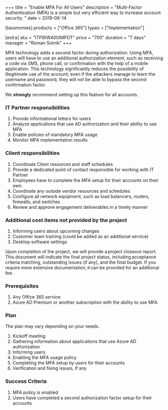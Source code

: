 +++
title = "Enable MFA For All Users"
description = "Multi-Factor Authentication (MFA) is a simple but very efficient way to increase account security. "
date = 2019-08-14

[taxonomies]
products = ["Office 365"]
types = ["Implementation"]

[extra]
sku = "ITPWW400IMPOT"
price = "700"
duration = "7 days"
manager = "Roman Sotnik"
+++


MFA technology adds a second factor during authorization. Using
MFA, users will have to use an additional authorization element, such 
as receiving a code via SMS, phone call, or confirmation with the help 
of a mobile application. This technology significantly reduces the possibility of
illegitimate use of the account; even if the attackers manage to learn
the username and password, they will not be able to bypass the
second confirmation factor.

We **strongly** recommend setting up this feature for all accounts.

### IT Partner responsibilities

1.  Provide informational letters for users
2.  Analyze applications that use AD authorization and their ability to
    use MFA
3.  Enable policies of mandatory MFA usage
4.  Monitor MFA implementation results

### Client responsibilities

1.  Coordinate Client resources and staff schedules
2.  Provide a dedicated point of contact responsible for working with IT
    Partner
3.  Employees have to complete the MFA setup for their accounts
    on their own
4.  Coordinate any outside vendor resources and schedules
5.  Configure all network equipment, such as load balancers, routers,
    firewalls, and switches
6.  Review and approve engagement deliverables in a timely manner

### Additional cost items not provided by the project

1.  Informing users about upcoming changes
2.  Customer team training (could be added as an additional service)
3.  Desktop software settings

Upon completion of the project, we will provide a project closeout
report. This document will indicate the final project status,
including acceptance criteria matching, outstanding issues (if any), and the
final budget. If you require more extensive documentation, it can be
provided for an additional fee. 

### Prerequisites

1.  Any Office 365 service
2.  Azure AD Premium or another subscription with the ability to use
    MFA

### Plan

The plan may vary depending on your needs.

1.  Kickoff meeting
2.  Gathering information about applications that use Azure AD
    authorization
3.  Informing users
4.  Enabling the MFA usage policy
5.  Completing the MFA setup by users for their accounts
6.  Verification and fixing issues, if any

### Success Criteria

1.  MFA policy is enabled
2.  Users have completed a second authorization factor setup for their
    accounts
